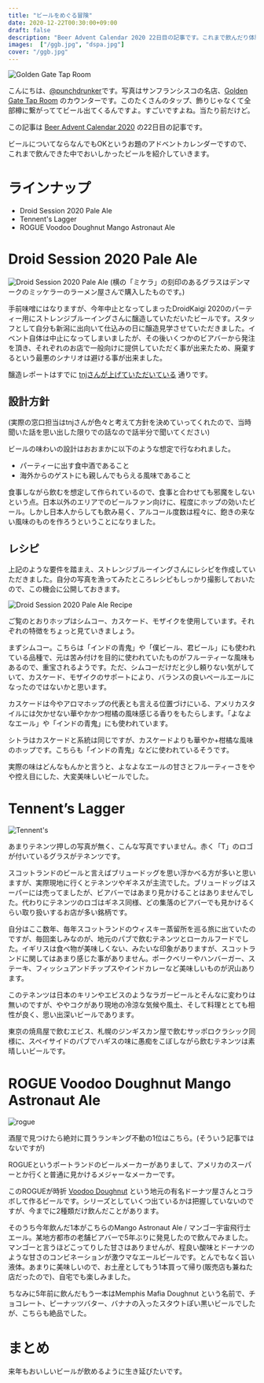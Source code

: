 ```yaml
---
title: "ビールをめぐる冒険"
date: 2020-12-22T00:30:00+09:00
draft: false
description: "Beer Advent Calendar 2020 22日目の記事です。これまで飲んだり体験醸造したりしたビールを紹介していきます。"
images:  ["/ggb.jpg", "dspa.jpg"]
cover: "/ggb.jpg"
---
```


![Golden Gate Tap Room](/ggb.jpg)

こんにちは、[@punchdrunker](https://twitter.com/punchdrunker)です。写真はサンフランシスコの名店、[Golden Gate Tap Room](https://www.ggtaproom.com/m) のカウンターです。このたくさんのタップ、飾りじゃなくて全部樽に繋がっててビール出てくるんですよ。すごいですよね。当たり前だけど。

この記事は [Beer Advent Calendar 2020](https://adventar.org/calendars/5055) の22日目の記事です。

ビールについてならなんでもOKというお題のアドベントカレンダーですので、これまで飲んできた中でおいしかったビールを紹介していきます。

# ラインナップ

- Droid Session 2020 Pale Ale 
- Tennent's Lagger
- ROGUE Voodoo Doughnut Mango Astronaut Ale

# Droid Session 2020 Pale Ale

![Droid Session 2020 Pale Ale](/dspa.jpg)
(横の「ミケラ」の刻印のあるグラスはデンマークのミッケラーのラーメン屋さんで購入したものです。)

手前味噌にはなりますが、今年中止となってしまったDroidKaigi 2020のパーティー用にストレンジブルーイングさんに醸造していただいたビールです。スタッフとして自分も新潟に出向いて仕込みの日に醸造見学させていただきました。イベント自体は中止になってしまいましたが、その後いくつかのビアバーから発注を頂き、それぞれのお店で一般向けに提供していただく事が出来たため、廃棄するという最悪のシナリオは避ける事が出来ました。

醸造レポートはすでに [tnjさんが上げていただいている](https://medium.com/droidkaigi/introducing-droid-session-2020-pale-ale-a53edf916db5) 通りです。

## 設計方針

(実際の窓口担当はtnjさんが色々と考えて方針を決めていってくれたので、当時聞いた話を思い出した限りでの話なので話半分で聞いてください)

ビールの味わいの設計はおおまかに以下のような想定で行なわれました。

- パーティーに出す食中酒であること
- 海外からのゲストにも親しんでもらえる風味であること

食事しながら飲むを想定して作られているので、食事と合わせても邪魔をしないという点。日本以外のエリアでのビールファン向けに、程度にホップの効いたビール。しかし日本人からしても飲み易く、アルコール度数は程々に、飽きの来ない風味のものを作ろうということになりました。

## レシピ

上記のような要件を踏まえ、ストレンジブルーイングさんにレシピを作成していただきました。自分の写真を漁ってみたところレシピもしっかり撮影しておいたので、この機会に公開しておきます。

![Droid Session 2020 Pale Ale Recipe](/dspa_recipe.jpg)

ご覧のとおりホップはシムコー、カスケード、モザイクを使用しています。それぞれの特徴をちょっと見ていきましょう。

まずシムコー。こちらは「インドの青鬼」や「僕ビール、君ビール」にも使われている品種で、元は苦み付けを目的に使われていたものがフルーティーな風味もあるので、重宝されるようです。ただ、シムコーだけだと少し頼りない気がしていて、カスケード、モザイクのサポートにより、バランスの良いペールエールになったのではないかと思います。

カスケードは今やアロマホップの代表とも言える位置づけにいる、アメリカスタイルには欠かせない華やかかつ柑橘の風味感じる香りをもたらします。「よなよなエール」や「インドの青鬼」にも使われています。

シトラはカスケードと系統は同じですが、カスケードよりも華やか+柑橘な風味のホップです。こちらも「インドの青鬼」などに使われているそうです。

実際の味はどんなもんかと言うと、よなよなエールの甘さとフルーティーさをやや控え目にした、大変美味しいビールでした。

# Tennent’s Lagger

![Tennent's](/tennents.jpg)

あまりテネンツ押しの写真が無く、こんな写真ですいません。赤く「T」のロゴが付いているグラスがテネンツです。

スコットランドのビールと言えばブリュードッグを思い浮かべる方が多いと思いますが、実際現地に行くとテネンツやギネスが主流でした。ブリュードッグはスーパーには売ってましたが、ビアバーではあまり見かけることはありませんでした。代わりにテネンツのロゴはギネス同様、どの集落のビアバーでも見かけるくらい取り扱いするお店が多い銘柄です。

自分はここ数年、毎年スコットランドのウィスキー蒸留所を巡る旅に出ていたのですが、毎回楽しみなのが、地元のパブで飲むテネンツとローカルフードでした。イギリスは食べ物が美味しくない、みたいな印象がありますが、スコットランドに関してはあまり感じた事がありません。ポークベリーやハンバーガー、ステーキ、フィッシュアンドチップスやインドカレーなど美味しいものが沢山あります。

このテネンツは日本のキリンやエビスのようなラガービールとそんなに変わりは無いのですが、ややコクがあり現地の冷涼な気候や風土、そして料理ととても相性が良く、思い出深いビールであります。

東京の焼鳥屋で飲むエビス、札幌のジンギスカン屋で飲むサッポロクラシック同様に、スペイサイドのパブでハギスの味に愚痴をこぼしながら飲むテネンツは素晴しいビールです。

# ROGUE Voodoo Doughnut Mango Astronaut Ale

![rogue](/rogue_voodoo.jpg)

酒屋で見つけたら絶対に買うランキング不動の1位はこちら。(そういう記事ではないですが)

ROGUEというポートランドのビールメーカーがありまして、アメリカのスーパーとか行くと普通に見かけるメジャーなメーカーです。

このROGUEが時折 [Voodoo Doughnut](https://www.voodoodoughnut.com/) という地元の有名ドーナツ屋さんとコラボして作るビールです。シリーズとしていくつ出ているかは把握していないのですが、今までに2種類だけ飲んだことがあります。

そのうち今年飲んだ1本がこちらのMango Astronaut Ale / マンゴー宇宙飛行士エール。某地方都市の老舗ビアバーで5年ぶりに発見したので飲んでみました。マンゴーと言うほどこってりした甘さはありませんが、程良い酸味とドーナツのような甘さのコンビネーションが激ウマなエールビールです。とんでもなく旨い液体。あまりに美味しいので、お土産としてもう1本買って帰り(販売店も兼ねた店だったので)、自宅でも楽しみました。

ちなみに5年前に飲んだもう一本はMemphis Mafia Doughnut という名前で、チョコレート、ピーナッツバター、バナナの入ったスタウトぽい黒いビールでしたが、こちらも絶品でした。

# まとめ

来年もおいしいビールが飲めるように生き延びたいです。

